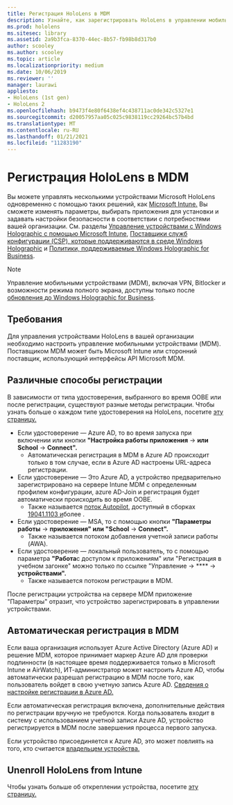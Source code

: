 ```yaml
---
title: Регистрация HoloLens в MDM
description: Узнайте, как зарегистрировать HoloLens в управлении мобильными устройствами (MDM) для упростить управление несколькими устройствами.
ms.prod: hololens
ms.sitesec: library
ms.assetid: 2a9b3fca-8370-44ec-8b57-fb98b8d317b0
author: scooley
ms.author: scooley
ms.topic: article
ms.localizationpriority: medium
ms.date: 10/06/2019
ms.reviewer: ''
manager: laurawi
appliesto:
- HoloLens (1st gen)
- HoloLens 2
ms.openlocfilehash: b9473f4e80f6438ef4c438711ac0de342c5327e1
ms.sourcegitcommit: d20057957aa05c025c9838119cc29264bc57b4bd
ms.translationtype: MT
ms.contentlocale: ru-RU
ms.lasthandoff: 01/21/2021
ms.locfileid: "11283190"
---
```

# Регистрация HoloLens в MDM

Вы можете управлять несколькими устройствами Microsoft HoloLens одновременно с помощью таких решений, как [Microsoft Intune.](https://docs.microsoft.com/intune/windows-holographic-for-business) Вы сможете изменять параметры, выбирать приложения для установки и задавать настройки безопасности в соответствии с потребностями вашей организации. См. разделы [Управление устройствами с Windows Holographic с помощью Microsoft Intune](https://docs.microsoft.com/intune/windows-holographic-for-business), [Поставщики служб конфигурации (CSP), которые поддерживаются в среде Windows Holographic](https://msdn.microsoft.com/windows/hardware/commercialize/customize/mdm/configuration-service-provider-reference#hololens) и [Политики, поддерживаемые Windows Holographic for Business](https://msdn.microsoft.com/windows/hardware/commercialize/customize/mdm/policy-configuration-service-provider#hololenspolicies).

> [!NOTE]
> Управление мобильными устройствами (MDM), включая VPN, Bitlocker и возможности режима полного экрана, доступны только после [обновления до Windows Holographic for Business](hololens1-upgrade-enterprise.md).

## Требования

 Для управления устройствами HoloLens в вашей организации необходимо настроить управление мобильными устройствами (MDM). Поставщиком MDM может быть Microsoft Intune или сторонний поставщик, использующий интерфейсы API Microsoft MDM.
 
## Различные способы регистрации

В зависимости от типа удостоверения, выбранного во время OOBE или после регистрации, существуют разные методы регистрации. Чтобы узнать больше о каждом типе удостоверения на HoloLens, посетите [эту страницу.](hololens-identity.md)

- Если удостоверение — Azure AD, то во время запуска при включении или кнопки **"Настройка работы приложения**  ->  **или School**  ->  **Connect".**
    - Автоматическая регистрация в MDM в Azure AD происходит только в том случае, если в Azure AD настроены URL-адреса регистрации.
- Если удостоверение — Это Azure AD, а устройство предварительно зарегистрировано на сервере Intune MDM с определенным профилем конфигурации, azure AD-Join и регистрация будет автоматически происходить во время OOBE.
    - Также называется [поток Autopilot,](hololens2-autopilot.md) доступный в сборках [19041.1103 и](hololens-release-notes.md#windows-holographic-version-2004)более .
- Если удостоверение — MSA, то с помощью кнопки **"Параметры работы**  ->  **приложения" или "School**  ->  **Connect".**
    - Также называется потоком добавления учетной записи работы (AWA).
- Если удостоверение — локальный пользователь, то с помощью параметра **"Работа**с доступом к приложениям" или "Регистрация в учебном загонке" можно только по ссылке "Управление  ->  ****  ->  **устройствами".**
    - Также называется потоком регистрации в MDM.

После регистрации устройства на сервере MDM приложение "Параметры" отразит, что устройство зарегистрировать в управлении устройствами.

## Автоматическая регистрация в MDM

Если ваша организация использует Azure Active Directory (Azure AD) и решение MDM, которое принимает маркер Azure AD для проверки подлинности (в настоящее время поддерживается только в Microsoft Intune и AirWatch), ИТ-администратор может настроить Azure AD, чтобы автоматически разрешал регистрацию в MDM после того, как пользователь войдет в свою учетную запись Azure AD. [Сведения о настройке регистрации в Azure AD.](https://docs.microsoft.com/mem/intune/enrollment/windows-enroll#enable-windows-10-automatic-enrollment)

Если автоматическая регистрация включена, дополнительные действия по регистрации вручную не требуются. Когда пользователь входит в систему с использованием учетной записи Azure AD, устройство регистрируется в MDM после завершения процесса первого запуска.

Если устройство присоединяется к Azure AD, это может повлиять на того, кто считается [владельцем устройства.](security-adminless-os.md#device-owner)

## Unenroll HoloLens from Intune

Чтобы узнать больше об откреплении устройства, посетите [эту страницу.](https://docs.microsoft.com/windows/client-management/mdm/disconnecting-from-mdm-unenrollment) 
